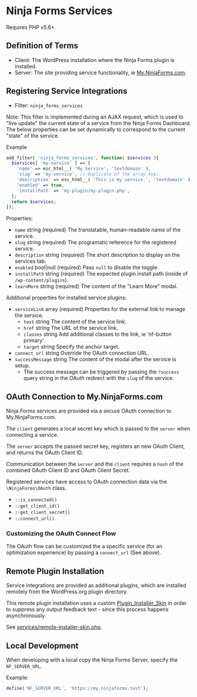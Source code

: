 # Ninja Forms Services

Requires PHP v5.6+.

## Definition of Terms

- Client: The WordPress installation where the Ninja Forms plugin is installed.
- Server: The site providing service functionality, ie [My.NinjaForms.com](https://my.ninjaforms.com).

## Registering Service Integrations

- Filter: `ninja_forms_services`

Note: This filter is implemented during an AJAX request, which is used to "live update" the current state of a service from the Ninja Forms Dashboard. The below properties can be set dynamically to correspond to the current "state" of the service.

Example
```php
add_filter( 'ninja_forms_services', function( $services ){
  $services[ 'my-service' ] => [
    'name' => esc_html__( 'My Service', 'textdomain' ),
    'slug' => 'my-service', // Duplicate of the array key.
    'description' => esc_html__( 'This is my service.', 'textdomain' ),
    'enabled' => true,
    'installPath' => 'my-plugin/my-plugin.php',
  ];
  return $services;
});
```

Properties:
- `name` string (required) The translatable, human-readable name of the service.
- `slug` string (required) The programatic reference for the registered service.
- `description` string (required) The short description to display on the services tab.
- `enabled` bool|null (required) Pass `null` to disable the toggle.
- `installPath` string (required) The expected plugin install path (inside of `/wp-content/plugins`).
- `learnMore` string (required) The content of the "Learn More" modal.

Additional properties for installed service plugins:
- `serviceLink` array (required) Properties for the external link to manage the service.
  - `text` string The content of the service link.
  - `href` string The URL of the service link.
  - `classes` string Add additional classes to the link, ie 'nf-button primary'.
  - `target` string Specify the anchor target.
- `connect_url` string Override the OAuth connection URL.
- `successMessage` string The content of the modal after the service is setup.
  - The success message can be triggered by passing the `?success` query string in the OAuth redirect with the `slug` of the service.

## OAuth Connection to My.NinjaForms.com

Ninja Forms services are provided via a secure OAuth connection to My.NinjaForms.com.

The `client` generates a local secret key which is passed to the `server` when connecting a service.

The `server` accepts the passed secret key, registers an new OAuth Client, and returns the OAuth Client ID.

Communication between the `server` and the `client` requires a `hash` of the combined OAuth Client ID and OAuth Client Secret.

Registered services have access to OAuth connection data via the `\NinjaForms\OAuth` class.

- `::is_connected()`
- `::get_client_id()`
- `::get_client_secret()`
- `::connect_url()`

### Customizing the OAuth Connect Flow

The OAuth flow can be customized the a specific service (for an optimization experience) by passing a `connect_url` (See above).

## Remote Plugin Installation

Service integrations are provided as additional plugins, which are installed remotely from the WordPress.org plugin directory.

This remote plugin installation uses a custom [Plugin_Installer_Skin](https://developer.wordpress.org/reference/classes/plugin_installer_skin/) in order to suppress any output feedback text - since this process happens asynchronously.

See [services/remote-installer-skin.php](/services/remote-installer-skin.php).

## Local Development

When developing with a local copy the Ninja Forms Server, specify the `NF_SERVER_URL`.

Example:
```php
define('NF_SERVER_URL', 'https://my.ninjaforms.test');
```
